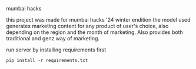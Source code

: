 mumbai hacks

this project was made for mumbai hacks '24 winter endition
the model used generates marketing content for any product of user's choice, also depending on the region and the month of marketing. Also provides both traditional and genz way of marketing.

run server by installing requirements first

```
pip install -r requirements.txt  
```


